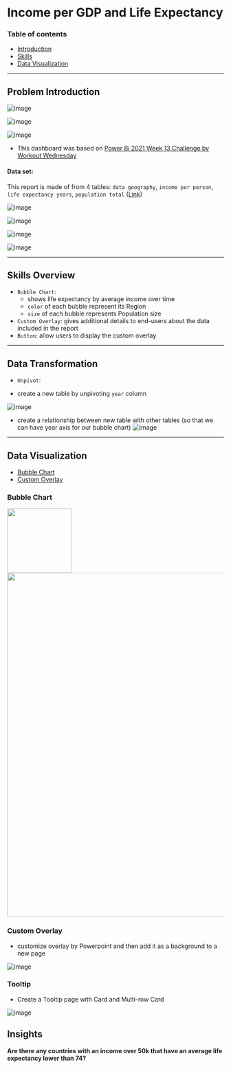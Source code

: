 # Income per GDP and Life Expectancy
### Table of contents
- [Introduction](#problem-introduction)
- [Skills](#skills-overview)
- [Data Visualization](#data-visualization)
---
## Problem Introduction
![image](https://github.com/chile2706/PowerBI/assets/147631781/6c0bd517-03f3-4200-b2bd-26c79ce5f0fd)

![image](https://github.com/chile2706/PowerBI/assets/147631781/626d4eda-0362-49fa-8d72-180b97295f5b)

![image](https://github.com/chile2706/PowerBI/assets/147631781/7ab398f2-b89f-4b69-9739-806f2fe3396b)



* This dashboard was based on [Power Bi 2021 Week 13 Challenge by Workout Wednesday](https://workout-wednesday.com/pbi-2021-w13/)

#### Data set:
This report is made of from 4 tables: `data geography`, `income per person`, `life expectancy years`, `population total` ([Link](https://data.world/missdataviz/wow2021-w11))

![image](https://github.com/chile2706/PowerBI/assets/147631781/8c4e10d9-89f2-4d06-879e-341831120200)

![image](https://github.com/chile2706/PowerBI/assets/147631781/e1df3744-8563-4832-bc83-aa4a5f692067)

![image](https://github.com/chile2706/PowerBI/assets/147631781/254705f5-5881-4cc9-9ba8-494fd18480bb)

![image](https://github.com/chile2706/PowerBI/assets/147631781/866512e5-2ff9-4fd5-b484-370621fef942)

---
## Skills Overview
* `Bubble Chart`:
  - shows life expectancy by average income over time
  - `color` of each bubble represent its Region
  - `size` of each bubble represents Population size
* `Custom Overlay`: gives additional details to end-users about the data included in the report
* `Button`: allow users to display the custom overlay

---
## Data Transformation
* `Unpivot`:
- create a new table by unpivoting `year` column

![image](https://github.com/chile2706/PowerBI/assets/147631781/b84ddcf7-f1dc-4e55-8294-276706e90364)

- create a relationship between new table with other tables (so that we can have year axis for our bubble chart)
![image](https://github.com/chile2706/PowerBI/assets/147631781/d2bbcbdf-8c81-4306-a764-b09dcb64035c)

---
## Data Visualization
* [Bubble Chart](#bubble-chart)
* [Custom Overlay](#custom-overlay)
### Bubble Chart

<img width=150 src="https://github.com/chile2706/PowerBI/assets/147631781/f5027cd6-eec8-4018-a966-476cb9458586">
<img width=800 src="https://github.com/chile2706/PowerBI/assets/147631781/6c0bd517-03f3-4200-b2bd-26c79ce5f0fd">




### Custom Overlay
- customize overlay by Powerpoint and then add it as a background to a new page
  
![image](https://github.com/chile2706/PowerBI/assets/147631781/ad3ec5e4-b399-40b6-b16e-080f72f4b8fe)


### Tooltip
- Create a Tooltip page with Card and Multi-row Card
  
![image](https://github.com/chile2706/PowerBI/assets/147631781/8f0d05ce-0e11-4559-802b-68053bb55807)


## Insights
**Are there any countries with an income over 50k that have an average life expectancy lower than 74?**


